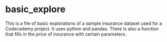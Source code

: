 # basic_explore 
This is a file of basic explorations of a sample insurance dataset used for a Codecademy project. It uses python and pandas. There is also a function that fills in the price of insurance with certain parameters.
